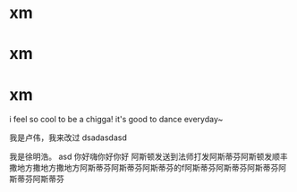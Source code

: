 # xm
# xm
# xm
i feel so cool to be a chigga!
it's good to dance everyday~


我是卢伟，我来改过
dsadasdasd




我是徐明浩。
asd
你好嗨你好你好
阿斯顿发送到法师打发阿斯蒂芬阿斯顿发顺丰撒地方撒地方撒地方阿斯蒂芬阿斯蒂芬阿斯蒂芬的f阿斯蒂芬阿斯蒂芬阿斯蒂芬阿斯蒂芬阿斯蒂芬
